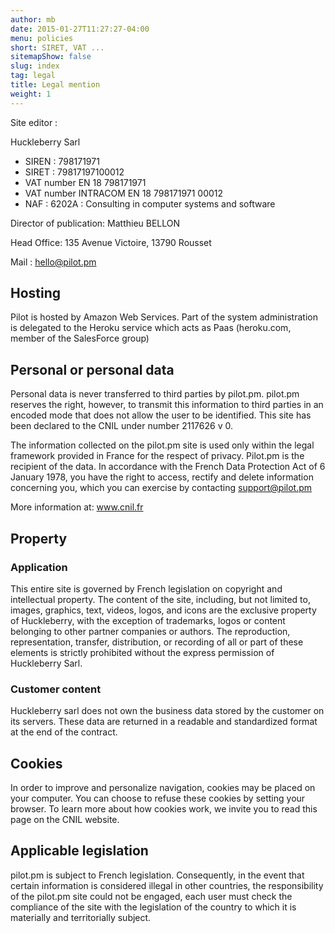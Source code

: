 ```yaml
---
author: mb
date: 2015-01-27T11:27:27-04:00
menu: policies
short: SIRET, VAT ...
sitemapShow: false
slug: index
tag: legal
title: Legal mention
weight: 1
---
```


Site editor :

Huckleberry Sarl

-   SIREN : 798171971
-   SIRET : 79817197100012
-   VAT number EN 18 798171971
-   VAT number INTRACOM EN 18 798171971 00012
-   NAF : 6202A : Consulting in computer systems and software

Director of publication: Matthieu BELLON

Head Office: 135 Avenue Victoire, 13790 Rousset

Mail : hello@pilot.pm

## Hosting

Pilot is hosted by Amazon Web Services. Part of the system administration is delegated to the Heroku service which acts as Paas (heroku.com, member of the SalesForce group)

## Personal or personal data

Personal data is never transferred to third parties by pilot.pm. pilot.pm reserves the right, however, to transmit this information to third parties in an encoded mode that does not allow the user to be identified.
This site has been declared to the CNIL under number 2117626 v 0.

The information collected on the pilot.pm site is used only within the legal framework provided in France for the respect of privacy. Pilot.pm is the recipient of the data. In accordance with the French Data Protection Act of 6 January 1978, you have the right to access, rectify and delete information concerning you, which you can exercise by contacting support@pilot.pm

More information at: www.cnil.fr

## Property

### Application

This entire site is governed by French legislation on copyright and intellectual property. The content of the site, including, but not limited to, images, graphics, text, videos, logos, and icons are the exclusive property of Huckleberry, with the exception of trademarks, logos or content belonging to other partner companies or authors.
The reproduction, representation, transfer, distribution, or recording of all or part of these elements is strictly prohibited without the express permission of Huckleberry Sarl.

### Customer content

Huckleberry sarl does not own the business data stored by the customer on its servers. These data are returned in a readable and standardized format at the end of the contract.

## Cookies

In order to improve and personalize navigation, cookies may be placed on your computer. You can choose to refuse these cookies by setting your browser. To learn more about how cookies work, we invite you to read this page on the CNIL website.

## Applicable legislation

pilot.pm is subject to French legislation. Consequently, in the event that certain information is considered illegal in other countries, the responsibility of the pilot.pm site could not be engaged, each user must check the compliance of the site with the legislation of the country to which it is materially and territorially subject.
